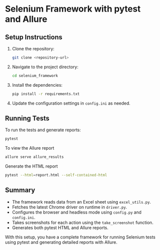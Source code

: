 # Selenium Framework with pytest and Allure

## Setup Instructions

1. Clone the repository:
    ```bash
    git clone <repository-url>
    ```

2. Navigate to the project directory:
    ```bash
    cd selenium_framework
    ```

3. Install the dependencies:
    ```bash
    pip install -r requirements.txt
    ```

4. Update the configuration settings in `config.ini` as needed.

## Running Tests

To run the tests and generate reports:
```bash
pytest
```

To view the Allure report
```bash
allure serve allure_results
```

Generate the HTML report
```bash
pytest --html=report.html --self-contained-html
```

## Summary
- The framework reads data from an Excel sheet using `excel_utils.py`.
- Fetches the latest Chrome driver on runtime in `driver.py`.
- Configures the browser and headless mode using `config.py` and `config.ini`.
- Takes screenshots for each action using the `take_screenshot` function.
- Generates both pytest HTML and Allure reports.

With this setup, you have a complete framework for running Selenium tests using pytest and generating detailed reports with Allure.
